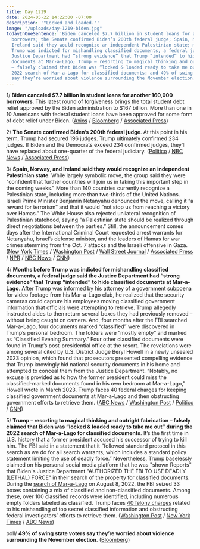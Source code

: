 ```yaml
---
title: Day 1219
date: 2024-05-22 14:22:00 -07:00
description: '"Locked and loaded."'
image: "/uploads/day-1219-biden.jpg"
todayInOneSentence: 'Biden canceled $7.7 billion in student loans for another 160,000
  borrowers; the Senate confirmed Biden’s 200th federal judge; Spain, Norway, and
  Ireland said they would recognize an independent Palestinian state; months before
  Trump was indicted for mishandling classified documents, a federal judge said the
  Justice Department had “strong evidence” that Trump “intended” to hide classified
  documents at Mar-a-Lago; Trump – resorting to magical thinking and outright fabrication
  – falsely claimed that Biden was “locked & loaded ready to take me out” during the
  2022 search of Mar-a-Lago for classified documents; and 49% of swing state voters
  say they’re worried about violence surrounding the November election. '
---
```


1/ **Biden canceled $7.7 billion in student loans for another 160,000 borrowers**. This latest round of forgiveness brings the total student debt relief approved by the Biden administration to $167 billion. More than one in 10 Americans with federal student loans have been approved for some form of debt relief under Biden. ([Axios](https://www.axios.com/2024/05/22/student-loan-forgiveness-biden-administration) / [Bloomberg](https://www.bloomberg.com/news/articles/2024-05-22/student-loan-forgiveness-biden-widens-relief-to-over-10-of-borrowers?sref=MIBMEEoj) / [Associated Press](https://apnews.com/article/biden-student-loan-cancellation-debt-forgiveness-60ffeaec17737d6317b4aee188893cc4))

2/ **The Senate confirmed Biden’s 200th federal judge**. At this point in his term, Trump had secured 196 judges. Trump ultimately confirmed 234 judges. If Biden and the Democrats exceed 234 confirmed judges, they’ll have replaced about one-quarter of the federal judiciary. ([Politico](https://www.politico.com/news/2024/05/22/biden-judges-trump-election-00159358) / [NBC News](https://www.nbcnews.com/politics/2024-election/joe-biden-nears-200-judges-highlighting-stakes-courts-2024-election-rcna152485) / [Associated Press](https://apnews.com/article/biden-judges-trump-senate-200-confirmed-63b764d071d9c084b6669eabab527240))

3/ **Spain, Norway, and Ireland said they would recognize an independent Palestinian state**. While largely symbolic move, the group said they were "confident that further countries will join us in taking this important step in the coming weeks." More than 140 countries currently recognize a Palestinian state, including more than two-thirds of the United Nations. Israeli Prime Minister Benjamin Netanyahu denounced the move, calling it “a reward for terrorism” and that it would “not stop us from reaching a victory over Hamas.” The White House also rejected unilateral recognition of Palestinian statehood, saying "a Palestinian state should be realized through direct negotiations between the parties.” Still, the announcement comes days after the International Criminal Court requested arrest warrants for Netanyahu, Israel’s defense minister, and the leaders of Hamas for war crimes stemming from the Oct. 7 attacks and the Israeli offensive in Gaza. ([New York Times](https://www.nytimes.com/live/2024/05/22/world/israel-gaza-palestinian-news?referringSource=articleShare) / [Washington Post](https://www.washingtonpost.com/world/2024/05/22/norway-ireland-palestine-state-recognition/) / [Wall Street Journal](https://www.wsj.com/world/middle-east/israel-gaza-war-palestinian-statehood-ireland-norway-spain-b41646c8) / [Associated Press](https://apnews.com/article/norway-palestinian-state-ddfd774a23d39f77f5977b9c89c43dbc) / [NPR](https://www.npr.org/2024/05/22/1252657692/spain-norway-ireland-recognize-palestian-state) / [NBC News](https://www.nbcnews.com/news/world/ireland-recognizes-palestinian-state-norway-spain-israel-hamas-war-rcna153427) / [CNN](https://www.cnn.com/middleeast/live-news/iran-israel-hamas-war-gaza-news-05-22-24/index.html?tab=Catch\+Up))

4/ **Months before Trump was indicted for mishandling classified documents, a federal judge said the Justice Department had “strong evidence” that Trump “intended” to hide classified documents at Mar-a-Lago**. After Trump was informed by his attorney of a government subpoena for video footage from his Mar-a-Lago club, he realized that the security cameras could capture his employees moving classified government information that officials were attempting to retrieve. Trump allegedly instructed aides to then return several boxes they had previously removed – without being caught on camera. And, four months after the FBI searched Mar-a-Lago, four documents marked “classified” were discovered in Trump’s personal bedroom. The folders were “mostly empty” and marked as “Classified Evening Summary." Four other classified documents were found in Trump’s post-presidential office at the resort. The revelations were among several cited by U.S. District Judge Beryl Howell in a newly unsealed 2023 opinion, which found that prosecutors presented compelling evidence that Trump knowingly hid national security documents in his home and attempted to conceal them from the Justice Department. “Notably, no excuse is provided as to how the former president could miss the classified-marked documents found in his own bedroom at Mar-a-Lago,” Howell wrote in March 2023. Trump faces 40 federal charges for keeping classified government documents at Mar-a-Lago and then obstructing government efforts to retrieve them. ([ABC News](https://abcnews.go.com/US/special-counsel-suspected-additional-obstruction-effort-trump-classified/story?id=110438582) / [Washington Post](https://www.washingtonpost.com/national-security/2024/05/21/trump-florida-classified-documents-motions/) / [Politico](https://www.politico.com/news/2024/05/21/trump-classified-documents-bedroom-00159182) / [CNN](https://www.cnn.com/2024/05/21/politics/mar-a-lago-documents-walt-nauta-donald-trump/index.html))

5/ **Trump – resorting to magical thinking and outright fabrication – falsely claimed that Biden was “locked & loaded ready to take me out” during the 2022 search of Mar-a-Lago for classified documents**. It’s the first time in U.S. history that a former president accused his successor of trying to kill him. The FBI said in a statement that it “followed standard protocol in this search as we do for all search warrants, which includes a standard policy statement limiting the use of deadly force.” Nevertheless, Trump baselessly claimed on his personal social media platform that he was "shown Reports" that Biden's Justice Department "AUTHORIZED THE FBI TO USE DEADLY (LETHAL) FORCE" in their search of the property for classified documents. During the [search of Mar-a-Lago](https://whatthefuckjusthappenedtoday.com/2022/08/09/day-567/#1-the-fbi-executed-a-federal-search) on August 8, 2022, the FBI seized 33 boxes containing a mix of classified and non-classified documents. Among these, over 100 classified records were identified, including numerous empty folders labeled as classified. Trump faces [40 felony charges](https://whatthefuckjusthappenedtoday.com/2023/06/09/day-871/#1-the-justice-department-charged-tru) related to his mishandling of top secret classified information and obstructing federal investigators’ efforts to retrieve them. ([Washington Post](https://www.washingtonpost.com/politics/2024/05/21/trump-mar-a-lago-raid-fbi-deadly-force/) / [New York Times](https://www.nytimes.com/2024/05/22/us/politics/trump-classified-documents-case-search.html) / [ABC News](https://abcnews.go.com/Politics/trump-falsely-claims-biden-fbi-plan-assassinate-mar/story?id=110466084))

poll/ **49% of swing state voters say they’re worried about violence surrounding the November election**. ([Bloomberg](https://www.bloomberg.com/news/articles/2024-05-22/violence-around-2024-election-feared-by-half-of-swing-state-voters-poll?sref=MIBMEEoj))